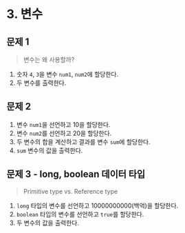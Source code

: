 # 3. 변수

## 문제 1

> 변수는 왜 사용할까?

1. 숫자 `4`, `3`을 변수 `num1`, `num2`에 할당한다.
2. 두 변수를 출력한다.

## 문제 2

1. 변수 `num1`을 선언하고 10을 할당한다.
2. 변수 `num2`를 선언하고 20을 할당한다.
3. 두 변수의 합을 계산하고 결과를 변수 `sum`에 할당한다.
4. `sum` 변수의 값을 출력한다.

## 문제 3 - long, boolean 데이터 타입

> Primitive type vs. Reference type

1. `long` 타입의 변수를 선언하고 10000000000(백억)을 할당한다.
2. `boolean` 타입의 변수를 선언하고 `true`를 할당한다.
3. 두 변수의 값을 출력한다.
